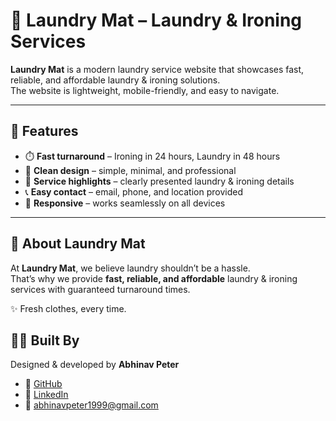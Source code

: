 # 🧺 Laundry Mat – Laundry & Ironing Services  

**Laundry Mat** is a modern laundry service website that showcases fast, reliable, and affordable laundry & ironing solutions.  
The website is lightweight, mobile-friendly, and easy to navigate.  

---

## 🚀 Features  

- ⏱️ **Fast turnaround** – Ironing in 24 hours, Laundry in 48 hours  
- 💎 **Clean design** – simple, minimal, and professional  
- 🧼 **Service highlights** – clearly presented laundry & ironing details  
- 📞 **Easy contact** – email, phone, and location provided  
- 📱 **Responsive** – works seamlessly on all devices  

---

## 🧺 About Laundry Mat  

At **Laundry Mat**, we believe laundry shouldn’t be a hassle.  
That’s why we provide **fast, reliable, and affordable** laundry & ironing services with guaranteed turnaround times.  

✨ Fresh clothes, every time.  

## 👨‍💻 Built By  

Designed & developed by **Abhinav Peter**  

- 🐙 [GitHub](https://github.com/Hello-ship-code)  
- 💼 [LinkedIn](https://linkedin.com/in/abhinav-peter)  
- 📧 [abhinavpeter1999@gmail.com](mailto:abhinavpeter1999@gmail.com)
